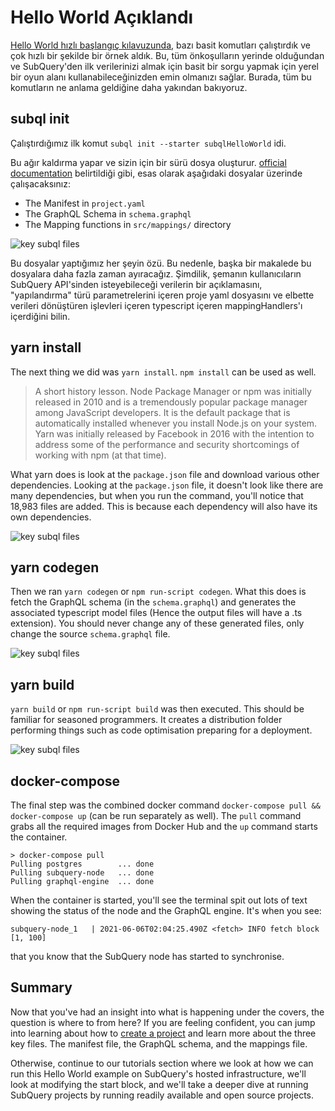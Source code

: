 # Hello World Açıklandı

[Hello World hızlı başlangıç kılavuzunda](helloworld-localhost.md), bazı basit komutları çalıştırdık ve çok hızlı bir şekilde bir örnek aldık. Bu, tüm önkoşulların yerinde olduğundan ve SubQuery'den ilk verilerinizi almak için basit bir sorgu yapmak için yerel bir oyun alanı kullanabileceğinizden emin olmanızı sağlar. Burada, tüm bu komutların ne anlama geldiğine daha yakından bakıyoruz.

## subql init

Çalıştırdığımız ilk komut `subql init --starter subqlHelloWorld` idi.

Bu ağır kaldırma yapar ve sizin için bir sürü dosya oluşturur. [official documentation](quickstart.md#configure-and-build-the-starter-project) belirtildiği gibi, esas olarak aşağıdaki dosyalar üzerinde çalışacaksınız:

- The Manifest in `project.yaml`
- The GraphQL Schema in `schema.graphql`
- The Mapping functions in `src/mappings/` directory

![key subql files](/assets/img/main_subql_files.png)

Bu dosyalar yaptığımız her şeyin özü. Bu nedenle, başka bir makalede bu dosyalara daha fazla zaman ayıracağız. Şimdilik, şemanın kullanıcıların SubQuery API'sinden isteyebileceği verilerin bir açıklamasını, "yapılandırma" türü parametrelerini içeren proje yaml dosyasını ve elbette verileri dönüştüren işlevleri içeren typescript içeren mappingHandlers'ı içerdiğini bilin.

## yarn install

The next thing we did was `yarn install`. `npm install` can be used as well.

> A short history lesson. Node Package Manager or npm was initially released in 2010 and is a tremendously popular package manager among JavaScript developers. It is the default package that is automatically installed whenever you install Node.js on your system. Yarn was initially released by Facebook in 2016 with the intention to address some of the performance and security shortcomings of working with npm (at that time).

What yarn does is look at the `package.json` file and download various other dependencies. Looking at the `package.json` file, it doesn't look like there are many dependencies, but when you run the command, you'll notice that 18,983 files are added. This is because each dependency will also have its own dependencies.

![key subql files](/assets/img/dependencies.png)

## yarn codegen

Then we ran `yarn codegen` or `npm run-script codegen`. What this does is fetch the GraphQL schema (in the `schema.graphql`) and generates the associated typescript model files (Hence the output files will have a .ts extension). You should never change any of these generated files, only change the source `schema.graphql` file.

![key subql files](/assets/img/typescript.png)

## yarn build

`yarn build` or `npm run-script build` was then executed. This should be familiar for seasoned programmers. It creates a distribution folder performing things such as code optimisation preparing for a deployment.

![key subql files](/assets/img/distribution_folder.png)

## docker-compose

The final step was the combined docker command `docker-compose pull && docker-compose up` (can be run separately as well). The `pull` command grabs all the required images from Docker Hub and the `up` command starts the container.

```shell
> docker-compose pull
Pulling postgres        ... done
Pulling subquery-node   ... done
Pulling graphql-engine  ... done
```

When the container is started, you'll see the terminal spit out lots of text showing the status of the node and the GraphQL engine. It's when you see:

```
subquery-node_1   | 2021-06-06T02:04:25.490Z <fetch> INFO fetch block [1, 100]
```

that you know that the SubQuery node has started to synchronise.

## Summary

Now that you've had an insight into what is happening under the covers, the question is where to from here? If you are feeling confident, you can jump into learning about how to [create a project](../create/introduction.md) and learn more about the three key files. The manifest file, the GraphQL schema, and the mappings file.

Otherwise, continue to our tutorials section where we look at how we can run this Hello World example on SubQuery's hosted infrastructure, we'll look at modifying the start block, and we'll take a deeper dive at running SubQuery projects by running readily available and open source projects.
